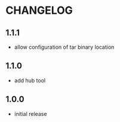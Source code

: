 # CHANGELOG

## 1.1.1
- allow configuration of tar binary location

## 1.1.0
- add hub tool

## 1.0.0
- initial release
